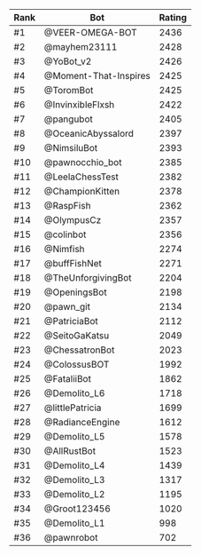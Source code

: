 Rank|Bot|Rating
---|---|---
#1|@VEER-OMEGA-BOT|2436
#2|@mayhem23111|2428
#3|@YoBot_v2|2426
#4|@Moment-That-Inspires|2425
#5|@ToromBot|2425
#6|@InvinxibleFlxsh|2422
#7|@pangubot|2405
#8|@OceanicAbyssalord|2397
#9|@NimsiluBot|2393
#10|@pawnocchio_bot|2385
#11|@LeelaChessTest|2382
#12|@ChampionKitten|2378
#13|@RaspFish|2362
#14|@OlympusCz|2357
#15|@colinbot|2356
#16|@Nimfish|2274
#17|@buffFishNet|2271
#18|@TheUnforgivingBot|2204
#19|@OpeningsBot|2198
#20|@pawn_git|2134
#21|@PatriciaBot|2112
#22|@SeitoGaKatsu|2049
#23|@ChessatronBot|2023
#24|@ColossusBOT|1992
#25|@FataliiBot|1862
#26|@Demolito_L6|1718
#27|@littlePatricia|1699
#28|@RadianceEngine|1612
#29|@Demolito_L5|1578
#30|@AllRustBot|1523
#31|@Demolito_L4|1439
#32|@Demolito_L3|1317
#33|@Demolito_L2|1195
#34|@Groot123456|1020
#35|@Demolito_L1|998
#36|@pawnrobot|702
